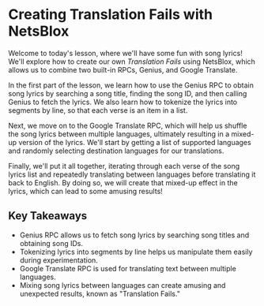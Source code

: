 # Creating Translation Fails with NetsBlox

Welcome to today's lesson, where we'll have some fun with song lyrics! We'll explore how to create our own *Translation Fails* using NetsBlox, which allows us to combine two built-in RPCs, Genius, and Google Translate.

In the first part of the lesson, we learn how to use the Genius RPC to obtain song lyrics by searching a song title, finding the song ID, and then calling Genius to fetch the lyrics. We also learn how to tokenize the lyrics into segments by line, so that each verse is an item in a list. 

Next, we move on to the Google Translate RPC, which will help us shuffle the song lyrics between multiple languages, ultimately resulting in a mixed-up version of the lyrics. We'll start by getting a list of supported languages and randomly selecting destination languages for our translations.

Finally, we'll put it all together, iterating through each verse of the song lyrics list and repeatedly translating between languages before translating it back to English. By doing so, we will create that mixed-up effect in the lyrics, which can lead to some amusing results!

## Key Takeaways
- Genius RPC allows us to fetch song lyrics by searching song titles and obtaining song IDs.
- Tokenizing lyrics into segments by line helps us manipulate them easily during experimentation.
- Google Translate RPC is used for translating text between multiple languages.
- Mixing song lyrics between languages can create amusing and unexpected results, known as "Translation Fails."
